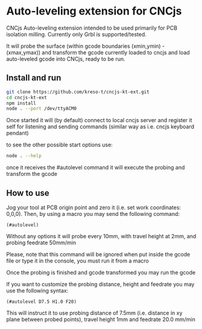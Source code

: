 # **Auto-leveling extension for CNCjs**

CNCjs Auto-leveling extension intended to be used primarily for PCB isolation milling. Currently only Grbl is supported/tested.

It will probe the surface (within gcode boundaries (xmin,ymin) - (xmax,ymax)) and transform the gcode currently loaded to cncjs and load auto-leveled gcode into CNCjs, ready to be run.

## Install and run

```bash
git clone https://github.com/kreso-t/cncjs-kt-ext.git
cd cncjs-kt-ext
npm install
node . --port /dev/ttyACM0
```

Once started it will (by default) connect to local cncjs server and register it self for listening and sending commands (similar way as i.e. cncjs keyboard pendant)

to see the other possible start options use:

```bash
node . --help
```

once it receives the #autolevel command it will execute the probing and transform the gcode

## How to use
    
Jog your tool at PCB origin point and zero it (i.e. set work coordinates: 0,0,0).
Then, by using a macro you may send the following command:

```
(#autolevel)
```

Without any options it will probe every 10mm, with travel height at 2mm, and probing feedrate 50mm/min
    
Please, note that this command will be ignored when put inside the gcode file or type it in the console, you must run it from a macro 

Once the probing is finished and gcode transformed you may run the gcode

If you want to customize the probing distance, height and feedrate you may use the following syntax:

```
(#autolevel D7.5 H1.0 F20)
```

This will instruct it to use probing distance of 7.5mm (i.e. distance in xy plane between probed points), travel height 1mm and feedrate 20.0 mm/min


